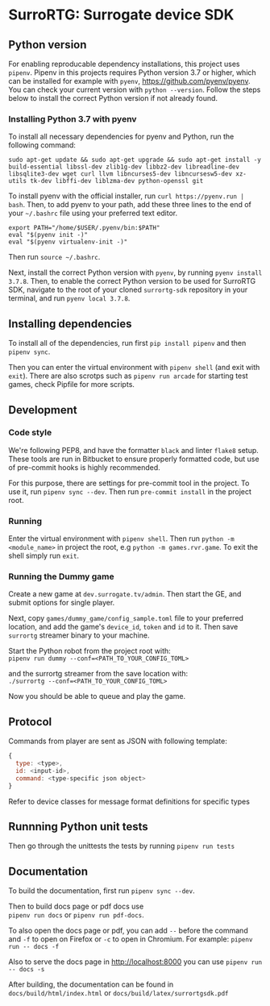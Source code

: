 # SurroRTG: Surrogate device SDK

## Python version

For enabling reproducable dependency installations, this project uses `pipenv`.
Pipenv in this projects requires Python version 3.7 or higher, which can be
installed for example with `pyenv`, <https://github.com/pyenv/pyenv>.
You can check your current version with `python --version`.
Follow the steps below to install the correct Python version if not already found.

### Installing Python 3.7 with pyenv

To install all necessary dependencies for pyenv and Python, run the following command:

```
sudo apt-get update && sudo apt-get upgrade && sudo apt-get install -y build-essential libssl-dev zlib1g-dev libbz2-dev libreadline-dev libsqlite3-dev wget curl llvm libncurses5-dev libncursesw5-dev xz-utils tk-dev libffi-dev liblzma-dev python-openssl git
```

To install pyenv with the official installer, run `curl https://pyenv.run | bash`.
Then, to add pyenv to your path, add these three lines to the end of your `~/.bashrc`
file using your preferred text editor.

```
export PATH="/home/$USER/.pyenv/bin:$PATH"
eval "$(pyenv init -)"
eval "$(pyenv virtualenv-init -)"
```

Then run `source ~/.bashrc`.

Next, install the correct Python version with `pyenv`, by running
`pyenv install 3.7.8`. Then, to enable the correct Python version to be used
for SurroRTG SDK, navigate to the root of your cloned `surrortg-sdk` repository
in your terminal, and run `pyenv local 3.7.8`.

## Installing dependencies

To install all of the dependencies, run first `pip install pipenv` and then
`pipenv sync`.

Then you can enter the virtual environment with `pipenv shell` (and exit with
`exit`). There are also scrotps such as `pipenv run arcade` for starting test
games, check Pipfile for more scripts.

## Development

### Code style

We're following PEP8, and have the formatter `black` and linter `flake8` setup.
These tools are run in Bitbucket to ensure properly formatted code, but
use of pre-commit hooks is highly recommended.

For this purpose, there are settings for pre-commit tool in the project. To
use it, run `pipenv sync --dev`.
Then run `pre-commit install` in the project root.

### Running

Enter the virtual environment with `pipenv shell`.
Then run `python -m <module_name>` in project the root,
e.g `python -m games.rvr.game`.
To exit the shell simply run `exit`.

### Running the Dummy game

Create a new game at `dev.surrogate.tv/admin`. Then start the GE, and submit
options for single player.

Next, copy `games/dummy_game/config_sample.toml` file to your preferred location,
and add the game's `device_id`, `token` and `id` to it. Then save `surrortg`
streamer binary to your machine.

Start the Python robot from the project root with:  
`pipenv run dummy --conf=<PATH_TO_YOUR_CONFIG_TOML>`

and the surrortg streamer from the save location with:  
`./surrortg --conf=<PATH_TO_YOUR_CONFIG_TOML>`

Now you should be able to queue and play the game.

## Protocol

Commands from player are sent as JSON with following template:

```javascript
{
  type: <type>,
  id: <input-id>,
  command: <type-specific json object>
}
```

Refer to device classes for message format definitions for specific types

## Runnning Python unit tests

Then go through the unittests the tests by running `pipenv run tests`

## Documentation

To build the documentation, first run `pipenv sync --dev`.

Then to build docs page or pdf docs use  
`pipenv run docs` or `pipenv run pdf-docs`.

To also open the docs page or pdf, you can add `--` before the command
and `-f` to open on Firefox or `-c` to open in Chromium.
For example: `pipenv run -- docs -f`

Also to serve the docs page in <http://localhost:8000> you can use
`pipenv run -- docs -s`

After building, the documentation can be found in
`docs/build/html/index.html` or `docs/build/latex/surrortgsdk.pdf`
